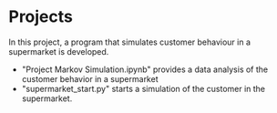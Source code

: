 # Projects
In this project, a program that simulates customer behaviour in a supermarket is developed.

- "Project Markov Simulation.ipynb" provides a data analysis of the customer behavior in a supermarket
- "supermarket_start.py" starts a simulation of the customer in the supermarket.
